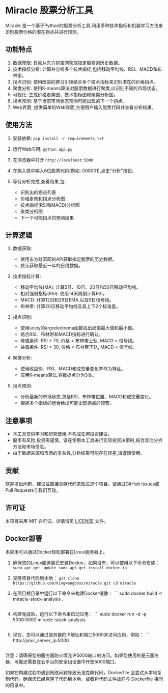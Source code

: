 # Miracle 股票分析工具

Miracle 是一个基于Python的股票分析工具,利用多种技术指标和机器学习方法来识别股票价格的潜在拐点并进行预测。

## 功能特点

1. 数据爬取: 自动从东方财富网获取指定股票的历史数据。
2. 技术指标分析: 计算并分析多个技术指标,包括移动平均线、RSI、MACD和布林带。
3. 拐点识别: 使用改进的费马引理结合多个技术指标来识别潜在的价格拐点。
4. 聚类分析: 使用K-means算法对股票数据进行聚类,以识别不同的市场状态。
5. 可视化: 生成价格走势图、技术指标图和聚类分析图。
6. 拐点预测: 基于当前市场状态预测可能出现的下一个拐点。
7. Web界面: 提供简单的Web界面,方便用户输入股票代码并查看分析结果。

## 使用方法

1. 安装依赖:   ```
   pip install -r requirements.txt   ```

2. 运行Web应用:   ```
   python app.py   ```

3. 在浏览器中打开 `http://localhost:5000`

4. 在输入框中输入6位股票代码(例如: 000001),点击"分析"按钮。

5. 等待分析完成,查看结果,包:
   - 识别出的拐点列表
   - 价格走势和拐点分析图
   - 技术指标(RSI和MACD)分析图
   - 聚类分析图
   - 下一个可能拐点的预测结果

## 计算逻辑

1. 数据获取:
   - 使用东方财富网的API获取指定股票的历史数据。
   - 默认获取最近一年的日线数据。

2. 技术指标计算:
   - 移动平均线(MA): 计算5日、10日、20日和50日移动平均线。
   - 相对强弱指标(RSI): 使用14天周期计算RSI。
   - MACD: 计算12日和26日EMA,以及9日信号线。
   - 布林带: 计算20日移动平均线及其上下2个标准差。

3. 拐点识别:
   - 使用scipy的argrelextrema函数找出局部最大值和最小值。
   - 结合RSI、布林带和MACD指标进行确认。
   - 峰值条件: RSI > 70, 价格 > 布林带上轨, MACD > 信号线。
   - 谷值条件: RSI < 30, 价格 < 布林带下轨, MACD < 信号线。

4. 聚类分析:
   - 使用收盘价、RSI、MACD和成交量变化率作为特征。
   - 应用K-means算法,将数据点分为3类。

5. 拐点预测:
   - 分析最新的市场状态,包括RSI、布林带位置、MACD和成交量变化。
   - 根据多个指标的组合给出可能出现拐点的预警。

## 注意事项

- 本工具仅供学习和研究使用,不构成任何投资建议。
- 股市有风险,投资需谨慎。请在使用本工具进行实际投资决策时,结合其他分析方法和市场信息。
- 由于数据来源和市场的复杂性,分析结果可能存在误差,请谨慎使用。

## 贡献

欢迎提出问题、建议或直接贡献代码来改进这个项目。请通过GitHub Issues或Pull Requests与我们互动。

## 许可证

本项目采用 MIT 许可证。详情请见 [LICENSE](LICENSE) 文件。

## Docker部署

本应用可以通过Docker轻松部署在Linux服务器上。

1. 确保您的Linux服务器已安装Docker。如果没有，可以使用以下命令安装：   ```
   sudo apt-get update
   sudo apt-get install docker.io   ```

2. 克隆项目代码到本地：   ```
   git clone https://github.com/kingwangboss/miracle.git
   cd miracle   ```

3. 在项目根目录中运行以下命令来构建Docker镜像：   ```
   sudo docker build -t miracle-stock-analysis .
   ```

4. 构建完成后，运行以下命令来启动应用：   ```
   sudo docker run -d -p 5000:5000 miracle-stock-analysis
   ```

5. 现在，您可以通过服务器的IP地址和端口5000来访问应用，例如：   ```
   http://your_server_ip:5000
   ```

注意：请确保您的服务器防火墙允许5000端口的访问。如果您使用的是云服务器，可能还需要在云平台的安全组设置中开放5000端口。

如果在构建过程中遇到网络问题导致无法克隆代码，Dockerfile 会尝试从本地复制代码。确保您已经克隆了代码到本地，或者将代码文件放在与 Dockerfile 相同的目录中。
